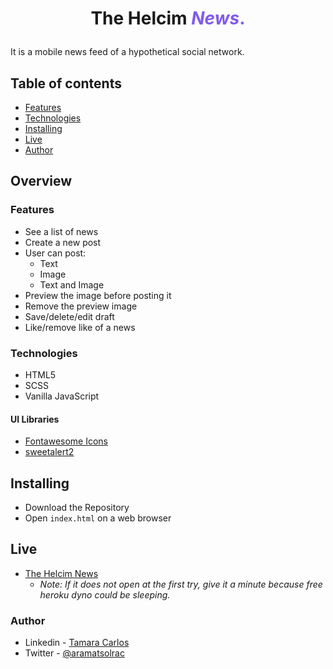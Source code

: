 # <p  align="center" style="font-size: 28px; " >The Helcim <scan style="color: #815af0">_News_.</scan></p>

It is a mobile news feed of a hypothetical social network.

## Table of contents

- [Features](#features)
- [Technologies](#technologies)
- [Installing](#installing)
- [Live](#live)
- [Author](#author)

## Overview

### Features

- See a list of news
- Create a new post
- User can post:
  - Text
  - Image
  - Text and Image
- Preview the image before posting it
- Remove the preview image
- Save/delete/edit draft
- Like/remove like of a news

### Technologies

- HTML5
- SCSS
- Vanilla JavaScript

#### UI Libraries

- [Fontawesome Icons](https://fontawesome.com/icons)
- [sweetalert2](https://sweetalert.js.org/guides/)

## Installing

- Download the Repository
- Open `index.html` on a web browser

## Live

- [The Helcim News]()
  - _Note: If it does not open at the first try, give it a minute because free heroku dyno could be sleeping._

### Author

- Linkedin - [Tamara Carlos](https://www.linkedin.com/in/tamaracarlos/)
- Twitter - [@aramatsolrac](https://twitter.com/aramatsolrac)
